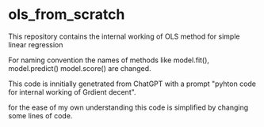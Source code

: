 # ols_from_scratch
This repository contains the internal working of OLS method for simple linear regression

For naming convention the names of methods like model.fit(), model.predict() model.score() are changed.

This code is innitially genetrated from ChatGPT with a prompt "pyhton code for internal working of Grdient decent".

for the ease of my own understanding this code is simplified by changing some lines of code.

